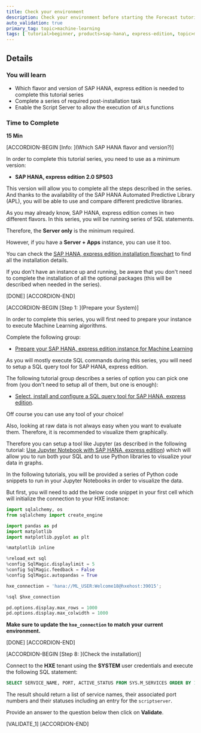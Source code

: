 ```yaml
---
title: Check your environment
description: Check your environment before starting the Forecast tutorial series for SAP HANA, express edition
auto_validation: true
primary_tag: topic>machine-learning
tags: [ tutorial>beginner, products>sap-hana\, express-edition, topic>machine-learning ]
---
```


## Details
### You will learn
- Which flavor and version of SAP HANA, express edition is needed to complete this tutorial series
- Complete a series of required post-installation task
- Enable the Script Server to allow the execution of `AFL`s functions

### Time to Complete
**15 Min**



[ACCORDION-BEGIN [Info: ](Which SAP HANA flavor and version?)]

In order to complete this tutorial series, you need to use as a minimum version:

 - **SAP HANA, express edition 2.0 SPS03**

This version will allow you to complete all the steps described in the series. And thanks to the availability of the SAP HANA Automated Predictive Library (APL), you will be able to use and compare different predictive libraries.

As you may already know, SAP HANA, express edition comes in two different flavors. In this series, you will be running series of SQL statements.

Therefore, the **Server only** is the minimum required.

However, if you have a **Server + Apps** instance, you can use it too.

You can check the [SAP HANA, express edition installation flowchart](https://www.sap.com/developer/topics/sap-hana-express.html#flowchart) to find all the installation details.

If you don't have an instance up and running, be aware that you don't need to complete the installation of all the optional packages (this will be described when needed in the series).

[DONE]
[ACCORDION-END]

[ACCORDION-BEGIN [Step 1: ](Prepare your System)]

In order to complete this series, you will first need to prepare your instance to execute Machine Learning algorithms.

Complete the following group:

 - [Prepare your SAP HANA, express edition instance for Machine Learning](https://www.sap.com/developer/tutorials/mlb-hxe-setup-basic.html)

As you will mostly execute SQL commands during this series, you will need to setup a SQL query tool for SAP HANA, express edition.

The following tutorial group describes a series of option you can pick one from (you don't need to setup all of them, but one is enough):

 - [Select, install and configure a SQL query tool for SAP HANA, express edition](https://www.sap.com/developer/groups/mlb-hxe-tools-sql.html).

Off course you can use any tool of your choice!

Also, looking at raw data is not always easy when you want to evaluate them. Therefore, it is recommended to visualize them graphically.

Therefore you can setup a tool like Jupyter (as described in the following tutorial: [Use Jupyter Notebook with SAP HANA, express edition](https://www.sap.com/developer/tutorials/mlb-hxe-tools-jupyter.html)) which will allow you to run both your SQL and to use Python libraries to visualize your data in graphs.

In the following tutorials, you will be provided a series of Python code snippets to run in your Jupyter Notebooks in order to visualize the data.

But first, you will need to add the below code snippet in your first cell which will initialize the connection to your HXE instance:

```python
import sqlalchemy, os
from sqlalchemy import create_engine

import pandas as pd
import matplotlib
import matplotlib.pyplot as plt

%matplotlib inline

%reload_ext sql
%config SqlMagic.displaylimit = 5
%config SqlMagic.feedback = False
%config SqlMagic.autopandas = True

hxe_connection = 'hana://ML_USER:Welcome18@hxehost:39015';

%sql $hxe_connection

pd.options.display.max_rows = 1000
pd.options.display.max_colwidth = 1000
```

**Make sure to update the `hxe_connection` to match your current environment.**

[DONE]
[ACCORDION-END]

[ACCORDION-BEGIN [Step 8: ](Check the installation)]

Connect to the **HXE** tenant using the **SYSTEM** user credentials and execute the following SQL statement:

```sql
SELECT SERVICE_NAME, PORT, ACTIVE_STATUS FROM SYS.M_SERVICES ORDER BY 1;
```

The result should return a list of service names, their associated port numbers and their statuses including an entry for the `scriptserver`.

Provide an answer to the question below then click on **Validate**.

[VALIDATE_1]
[ACCORDION-END]

